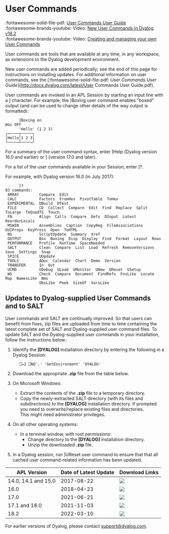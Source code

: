 # User Commands
<span class="fa-file-pdf">:fontawesome-solid-file-pdf:</span> [User Commands User Guide](http://docs.dyalog.com/latest/User%20Commands%20User%20Guide.pdf)  
<span class="logo-youtube">:fontawesome-brands-youtube:</span> Video: [New User Commands in Dyalog v18.2](https://dyalog.tv/Webinar/?v=A6cNLh52BkI)  
<span class="logo-youtube">:fontawesome-brands-youtube:</span> Video: [Creating and managing your own User Commands](https://dyalog.tv/Webinar/?v=LWJzRGrOC3k)

User commands are tools that are available at any time, in any workspace, as extensions to the Dyalog development environment.

New user commands are added periodically; see the end of this page for instructions on installing updates. For additional information on user commands, see the [<span class='fa-file-pdf'>:fontawesome-solid-file-pdf:</span> _User Commands User Guide_](http://docs.dyalog.com/latest/User Commands User Guide.pdf).

User commands are invoked in an APL Session by starting an input line with a ] character. For example, the ]Boxing user command enables "boxed" output (and can be used to change other details of the way output is formatted):

```
      ]Boxing on
Was OFF
      'Hello' (1 2 3)
┌→────┬─────┐
│Hello│1 2 3│
└────→┴~───→┘
```

For a summary of the user command syntax, enter ]Help (Dyalog version 16.0 and earlier) or ] (version 17.0 and later).

For a list of the user commands available in your Session, enter ]?.

For example, with Dyalog version 16.0 (in July 2017):

```
      ]?
83 commands:                                                                                                                                                                                                               
 ARRAY         Compare  Edit                                                                                  
 CALC          Factors  FromHex  PivotTable  ToHex                                                            
 EXPERIMENTAL  DBuild  DTest                                                                                  
 FILE          CD  Collect  Compare  Edit  Find  Replace  Split  ToLarge  ToQuadTS  Touch                     
 FN            Align  Calls  Compare  Defs  DInput  Latest  ReorderLocals                                     
 MSWIN         Assemblies  Caption  CopyReg  FileAssociations  GUIProps  KeyPress  Open  ToHTML               
 NS            ScriptUpdate  Summary  Xref                                                                    
 OUTPUT        Box  Boxing  Disp  Display  Find  Format  Layout  Rows                                         
 PERFORMANCE   Profile  RunTime  SpaceNeeded                                                                  
 SALT          Clean  Compare  List  Load  Refresh  RemoveVersions  Save  Settings  Snap                      
 SPICE         UUpdate                                                                                        
 TOOLS         ADoc  Calendar  Chart  Demo  Version                                                           
 TRANSFER      In  Out                                                                                        
 UCMD          UDebug  ULoad  UMonitor  UNew  UReset  USetup                                                  
 WS            Check  Compare  Document  FindRefs  FnsLike  Locate  Map  NamesLike  Nms
               ObsLike  Peek  SizeOf  VarsLike
```

## Updates to Dyalog-supplied User Commands and to SALT

User commands and SALT are continually improved. So that users can benefit from fixes, zip files are uploaded from time to time containing the latest complete set of SALT and Dyalog-supplied user command files. To update SALT and the Dyalog-supplied user commands in your installation, follow the instructions below.:

1. Identify the **[DYALOG]** installation directory by entering the following in a Dyalog Session:
    
          ⎕←2 ⎕NQ'.' 'GetEnvironment' 'DYALOG'
    
2. Download the appropriate **.zip** file from the table below.
3. On Microsoft Windows:
    - Extract the contents of the **.zip** file to a temporary directory.
    - Copy the newly-extracted SALT directory (with its files and subdirectores) to the **[DYALOG]** installation directory. If prompted you need to overwrite/replace existing files and directories.  
        This might need administrator privileges.
4. On all other operating systems:
    - In a terminal window, with root permissions:
        - Change directory to the **[DYALOG]** installation directory.
        - Unzip the downloaded **.zip** file.
5. In a Dyalog session, run ]UReset user command to ensure that that all cached user command-related information has been updated.

|APL Version|Date of Latest Update|Download Links|
|---|---|---|
|14.0, 14.1 and 15.0|2017-08-22|[![](https://www.dyalog.com/uploads/images/General/zip_24.png)](https://www.dyalog.com/uploads/files/salt/salt_140-150.zip)|
|16.0|2018-04-23|[![](https://www.dyalog.com/uploads/images/General/zip_24.png)](https://www.dyalog.com/uploads/files/salt/salt_160.zip)|
|17.0|2021-06-21|[![](https://www.dyalog.com/uploads/images/General/zip_24.png)](https://www.dyalog.com/uploads/files/salt/salt_170.zip)|
|17.1 and 18.0|2021-11-03|[![](https://www.dyalog.com/uploads/images/General/zip_24.png)](https://www.dyalog.com/uploads/files/salt/salt_171-180.zip)|
|18.2|2022-03-10|[![](https://www.dyalog.com/uploads/images/General/zip_24.png)](https://www.dyalog.com/uploads/files/salt/salt_182.zip)|

For earlier versions of Dyalog, please contact [support@dyalog.com](mailto:support@dyalog.com).